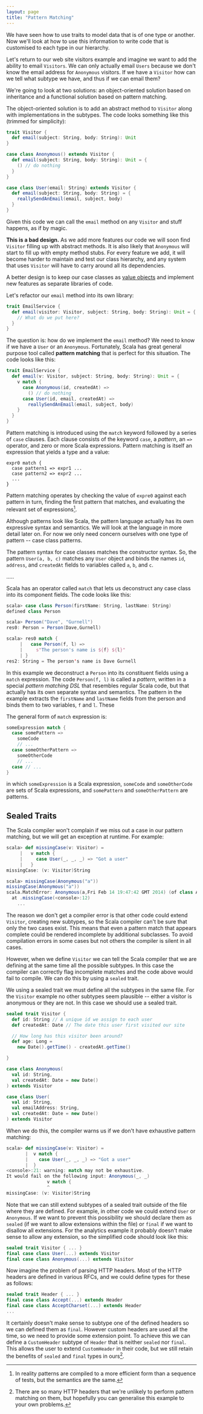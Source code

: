 ```yaml
---
layout: page
title: "Pattern Matching"
---
```


We have seen how to use traits to model data that is of one type or another. Now we'll look at how to use this information to write code that is customised to each type in our hierarchy.

Let's return to our web site visitors example and imagine we want to add the ability to email `Visitors`. We can only actually email `Users` because we don't know the email address for `Anonymous` visitors. If we have a `Visitor` how can we tell what subtype we have, and thus if we can email them?

We're going to look at two solutions: an object-oriented solution based on inheritance and a functional solution based on pattern matching.

The object-oriented solution is to add an abstract method to `Visitor` along with implementations in the subtypes. The code looks something like this (trimmed for simplicity):

~~~ scala
trait Visitor {
  def email(subject: String, body: String): Unit
}

case class Anonymous() extends Visitor {
  def email(subject: String, body: String): Unit = {
    () // do nothing
  }
}

case class User(email: String) extends Visitor {
  def email(subject: String, body: String) = {
    reallySendAnEmail(email, subject, body)
  }
}
~~~

Given this code we can call the `email` method on any `Visitor` and stuff happens, as if by magic.

**This is a bad design.** As we add more features our code we will soon find `Visitor`  filling up with abstract methods. It is also likely that `Anonymous` will start to fill up with empty method stubs. For every feature we add, it will become harder to maintain and test our class hierarchy, and any system that uses `Visitor` will have to carry around all its dependencies.

A better design is to keep our case classes as [value objects](http://en.wikipedia.org/wiki/Value_object) and implement new features as separate libraries of code.

Let's refactor our `email` method into its own library:

~~~ scala
trait EmailService {
  def email(visitor: Visitor, subject: String, body: String): Unit = {
    // What do we put here?
  }
}
~~~

The question is: how do we implement the `email` method? We need to know if we have a `User` or an `Anonymous`. Fortunately, Scala has great general purpose tool called **pattern matching** that is perfect for this situation. The code looks like this:

~~~ scala
trait EmailService {
  def email(v: Visitor, subject: String, body: String): Unit = {
    v match {
      case Anonymous(id, createdAt) =>
        () // do nothing
      case User(id, email, createdAt) =>
        reallySendAnEmail(email, subject, body)
    }
  }
}
~~~

Pattern matching is introduced using the `match` keyword followed by a series of `case` clauses. Each clause consists of the keyword `case`, a *pattern*, an `=>` operator, and zero or more Scala expressions. Pattern matching is itself an expression that yields a type and a value:

~~~
expr0 match {
  case pattern1 => expr1 ...
  case pattern2 => expr2 ...
  ...
}
~~~

Pattern matching operates by checking the value of `expre0` against each pattern in turn, finding the first pattern that matches, and evaluating the relevant set of expressions[^compilation].

[^compilation]: In reality patterns are compiled to a more efficient form than a sequence of tests, but the semantics are the same.

Although patterns look like Scala, the pattern language actually has its own expressive syntax and semantics. We will look at the language in more detail later on. For now we only need concern ourselves with one type of pattern -- case class patterns.

The pattern syntax for case classes matches the constructor syntax. So, the pattern `User(a, b, c)` matches any `User` object and binds the names `id`, `address`, and `createdAt` fields to variables called `a`, `b`, and `c`.


.....


Scala has an operator called `match` that lets us deconstruct any case class into its component fields. The code looks like this:

~~~ scala
scala> case class Person(firstName: String, lastName: String)
defined class Person

scala> Person("Dave", "Gurnell")
res0: Person = Person(Dave,Gurnell)

scala> res0 match {
     |   case Person(f, l) =>
     |     s"The person's name is ${f} ${l}"
     | }
res2: String = The person's name is Dave Gurnell
~~~

In this example we deconstruct a `Person` into its constituent fields using a `match` expression. The code `Person(f, l)` is called a *pattern*, written in a special *pattern matching DSL* that resembles regular Scala code, but that actually has its own separate syntax and semantics. The pattern in the example extracts the `firstName` and `lastName` fields from the person and binds them to two variables, `f` and `l`. These

The general form of `match` expression is:

~~~ scala
someExpression match {
  case somePattern =>
    someCode
    // ...
  case someOtherPattern =>
    someOtherCode
    // ...
  case // ...
}
~~~

in which `someExpression` is a Scala expression, `someCode` and `someOtherCode` are sets of Scala expressions, and `somePattern` and `someOtherPattern` are patterns.


## Sealed Traits

The Scala compiler won't complain if we miss out a case in our pattern matching, but we will get an exception at runtime. For example:

~~~ scala
scala> def missingCase(v: Visitor) =
     |   v match {
     |     case User(_, _, _) => "Got a user"
     |   }
missingCase: (v: Visitor)String

scala> missingCase(Anonymous("a"))
missingCase(Anonymous("a"))
scala.MatchError: Anonymous(a,Fri Feb 14 19:47:42 GMT 2014) (of class Anonymous)
  at .missingCase(<console>:12)
    ...
~~~

The reason we don't get a compiler error is that other code could extend `Visitor`, creating new subtypes, so the Scala compiler can't be sure that only the two cases exist. This means that even a pattern match that appears complete could be rendered incomplete by additional subclasses. To avoid compilation errors in some cases but not others the compiler is silent in all cases.

However, when we define `Visitor` we can tell the Scala compiler that we are defining at the same time all the possible subtypes. In this case the compiler can correctly flag incomplete matches and the code above would fail to compile. We can do this by using a `sealed` trait.

We using a sealed trait we must define all the subtypes in the same file. For the `Visitor` example no other subtypes seem plausible -- either a visitor is anonymous or they are not. In this case we should use a sealed trait.

~~~ scala
sealed trait Visitor {
  def id: String // A unique id we assign to each user
  def createdAt: Date // The date this user first visited our site

  // How long has this visitor been around?
  def age: Long =
    new Date().getTime() - createdAt.getTime()

}

case class Anonymous(
  val id: String,
  val createdAt: Date = new Date()
) extends Visitor

case class User(
  val id: String,
  val emailAddress: String,
  val createdAt: Date = new Date()
) extends Visitor
~~~

When we do this, the compiler warns us if we don't have exhaustive pattern matching:

~~~ scala
scala> def missingCase(v: Visitor) =
       |  v match {
       |    case User(_, _, _) => "Got a user"
       |  }
<console>:21: warning: match may not be exhaustive.
It would fail on the following input: Anonymous(_, _)
               v match {
               ^
missingCase: (v: Visitor)String
~~~

Note that we can still extend subtypes of a sealed trait outside of the file where they are defined. For example, in other code we could extend `User` or `Anonymous`. If we want to prevent this possibility we should declare them as `sealed` (if we want to allow extensions within the file) or `final` if we want to disallow all extensions. For the analytics example it probably doesn't make sense to allow any extension, so the simplified code should look like this:

~~~ scala
sealed trait Visitor { ... }
final case class User(...) extends Visitor
final case class Anonymous(...) extends Visitor
~~~

Now imagine the problem of parsing HTTP headers. Most of the HTTP headers are defined in various RFCs, and we could define types for these as follows:

~~~ scala
sealed trait Header { ... }
final case class Accept(...) extends Header
final case class AcceptCharset(...) extends Header
...
~~~

It certainly doesn't make sense to subtype one of the defined headers so we can defined them as `final`. However custom headers are used all the time, so we need to provide some extension point. To achieve this we can define a `CustomHeader` subtype of `Header` that is neither `sealed` nor `final`. This allows the user to extend `CustomHeader` in their code, but we still retain the benefits of `sealed` and `final` types in ours[^http].

[^http]: There are so many HTTP headers that we're unlikely to perform pattern matching on them, but hopefully you can generalise this example to your own problems.

